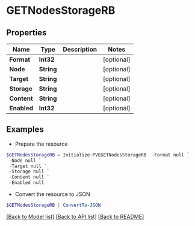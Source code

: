 # GETNodesStorageRB
## Properties

Name | Type | Description | Notes
------------ | ------------- | ------------- | -------------
**Format** | **Int32** |  | [optional] 
**Node** | **String** |  | [optional] 
**Target** | **String** |  | [optional] 
**Storage** | **String** |  | [optional] 
**Content** | **String** |  | [optional] 
**Enabled** | **Int32** |  | [optional] 

## Examples

- Prepare the resource
```powershell
$GETNodesStorageRB = Initialize-PVEGETNodesStorageRB  -Format null `
 -Node null `
 -Target null `
 -Storage null `
 -Content null `
 -Enabled null
```

- Convert the resource to JSON
```powershell
$GETNodesStorageRB | ConvertTo-JSON
```

[[Back to Model list]](../README.md#documentation-for-models) [[Back to API list]](../README.md#documentation-for-api-endpoints) [[Back to README]](../README.md)

